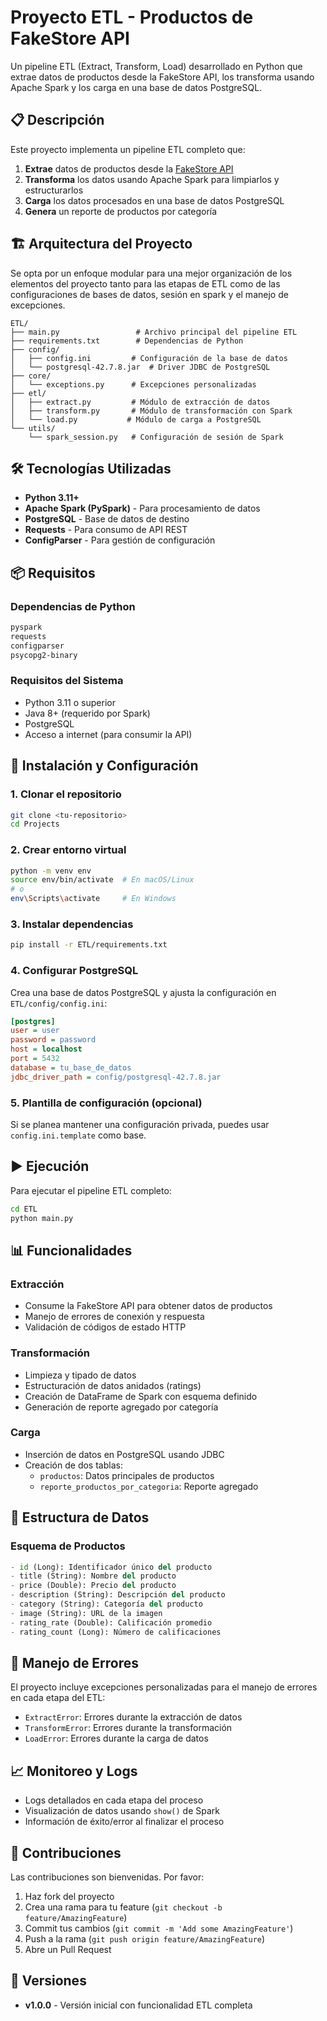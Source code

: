 # Proyecto ETL - Productos de FakeStore API

Un pipeline ETL (Extract, Transform, Load) desarrollado en Python que extrae datos de productos desde la FakeStore API, los transforma usando Apache Spark y los carga en una base de datos PostgreSQL.

## 📋 Descripción

Este proyecto implementa un pipeline ETL completo que:

1. **Extrae** datos de productos desde la [FakeStore API](https://fakestoreapi.com/products)
2. **Transforma** los datos usando Apache Spark para limpiarlos y estructurarlos
3. **Carga** los datos procesados en una base de datos PostgreSQL
4. **Genera** un reporte de productos por categoría

## 🏗️ Arquitectura del Proyecto

Se opta por un enfoque modular para una mejor organización de los elementos del proyecto tanto para las 
etapas de ETL como de las configuraciones de bases de datos, sesión en spark y el manejo de excepciones.

```
ETL/
├── main.py                 # Archivo principal del pipeline ETL
├── requirements.txt        # Dependencias de Python
├── config/
│   ├── config.ini         # Configuración de la base de datos
│   └── postgresql-42.7.8.jar  # Driver JDBC de PostgreSQL
├── core/
│   └── exceptions.py      # Excepciones personalizadas
├── etl/
│   ├── extract.py         # Módulo de extracción de datos
│   ├── transform.py       # Módulo de transformación con Spark
│   └── load.py           # Módulo de carga a PostgreSQL
└── utils/
    └── spark_session.py   # Configuración de sesión de Spark
```

## 🛠️ Tecnologías Utilizadas

- **Python 3.11+**
- **Apache Spark (PySpark)** - Para procesamiento de datos
- **PostgreSQL** - Base de datos de destino
- **Requests** - Para consumo de API REST
- **ConfigParser** - Para gestión de configuración

## 📦 Requisitos

### Dependencias de Python
```bash
pyspark
requests
configparser
psycopg2-binary
```

### Requisitos del Sistema
- Python 3.11 o superior
- Java 8+ (requerido por Spark)
- PostgreSQL
- Acceso a internet (para consumir la API)

## 🚀 Instalación y Configuración

### 1. Clonar el repositorio
```bash
git clone <tu-repositorio>
cd Projects
```

### 2. Crear entorno virtual
```bash
python -m venv env
source env/bin/activate  # En macOS/Linux
# o
env\Scripts\activate     # En Windows
```

### 3. Instalar dependencias
```bash
pip install -r ETL/requirements.txt
```

### 4. Configurar PostgreSQL

Crea una base de datos PostgreSQL y ajusta la configuración en `ETL/config/config.ini`:

```ini
[postgres]
user = user
password = password
host = localhost
port = 5432
database = tu_base_de_datos
jdbc_driver_path = config/postgresql-42.7.8.jar
```

### 5. Plantilla de configuración (opcional)
Si se planea mantener una configuración privada, puedes usar `config.ini.template` como base.

## ▶️ Ejecución

Para ejecutar el pipeline ETL completo:

```bash
cd ETL
python main.py
```

## 📊 Funcionalidades

### Extracción
- Consume la FakeStore API para obtener datos de productos
- Manejo de errores de conexión y respuesta
- Validación de códigos de estado HTTP

### Transformación
- Limpieza y tipado de datos
- Estructuración de datos anidados (ratings)
- Creación de DataFrame de Spark con esquema definido
- Generación de reporte agregado por categoría

### Carga
- Inserción de datos en PostgreSQL usando JDBC
- Creación de dos tablas:
  - `productos`: Datos principales de productos
  - `reporte_productos_por_categoria`: Reporte agregado

## 🔧 Estructura de Datos

### Esquema de Productos
```python
- id (Long): Identificador único del producto
- title (String): Nombre del producto
- price (Double): Precio del producto
- description (String): Descripción del producto
- category (String): Categoría del producto
- image (String): URL de la imagen
- rating_rate (Double): Calificación promedio
- rating_count (Long): Número de calificaciones
```

## 🚨 Manejo de Errores

El proyecto incluye excepciones personalizadas para el manejo de errores en cada etapa del ETL:

- `ExtractError`: Errores durante la extracción de datos
- `TransformError`: Errores durante la transformación
- `LoadError`: Errores durante la carga de datos

## 📈 Monitoreo y Logs

- Logs detallados en cada etapa del proceso
- Visualización de datos usando `show()` de Spark
- Información de éxito/error al finalizar el proceso

## 🤝 Contribuciones

Las contribuciones son bienvenidas. Por favor:

1. Haz fork del proyecto
2. Crea una rama para tu feature (`git checkout -b feature/AmazingFeature`)
3. Commit tus cambios (`git commit -m 'Add some AmazingFeature'`)
4. Push a la rama (`git push origin feature/AmazingFeature`)
5. Abre un Pull Request


## 🔄 Versiones

- **v1.0.0** - Versión inicial con funcionalidad ETL completa
